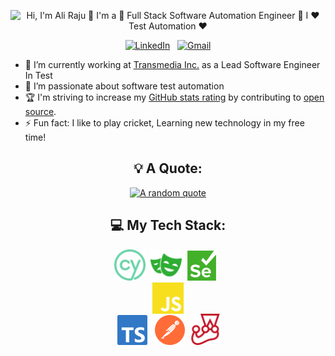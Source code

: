 <div align="center">

<p align="center">
  <img src="https://github.com/alirajucse/alirajucse/blob/master/ali.gif" alt="Hi, I'm Ali Raju 👋 I'm a 🚀 Full Stack Software Automation Engineer 🚀 I ❤️ Test Automation ❤️">
</p>

[![LinkedIn](https://skillicons.dev/icons?i=linkedin)](https://www.linkedin.com/in/jaspergabriel/) &nbsp;
[![Gmail](https://skillicons.dev/icons?i=gmail)](mailto:raju20dh@gmail.com?subject=Hello%20Ali,%20From%20Github)

</div>

- 🔭 I’m currently working at [Transmedia Inc.](https://www.trmedia.ca) as a Lead Software Engineer In Test
- 🌱 I’m passionate about software test automation 
- 🏆 I'm striving to increase my [GitHub stats rating](#🏆-my-stats) by contributing to [open source](https://opensource.com/resources/what-open-source).
- ⚡ Fun fact: I like to play cricket, Learning new technology in my free time!

<div align="center">

## 💡 A Quote:

[![A random quote](https://quotes-github-readme.vercel.app/api?type=horizontal&theme=dark)](https://github.com/piyushsuthar/github-readme-quotes)

## 💻 My Tech Stack:

<img  src="https://github.com/alirajucse/alirajucse/blob/master/cypress-color.svg" alt="Cypress" width="50" height="50"/> &nbsp;<img  src="https://github.com/alirajucse/alirajucse/blob/master/playwright-color.svg" alt="Playwright" width="50" height="50"/> &nbsp;<img  src="https://github.com/alirajucse/alirajucse/blob/master/selenium-color.svg" alt="Selenium"/> &nbsp; <img  src="https://github.com/alirajucse/alirajucse/blob/master/javascript-color.svg" alt="Javascript" width="50" height="50" style="margin:0 auto; display:block;"/> &nbsp;<img  src="https://github.com/alirajucse/alirajucse/blob/master/typescript-color.svg" alt="Typescript"/> &nbsp; <img  src="https://github.com/alirajucse/alirajucse/blob/master/postman-color.svg" alt="Postman"/> &nbsp;<img src="https://github.com/alirajucse/alirajucse/blob/master/jest-color.svg" alt="Jest" width="50" height="50"/>

